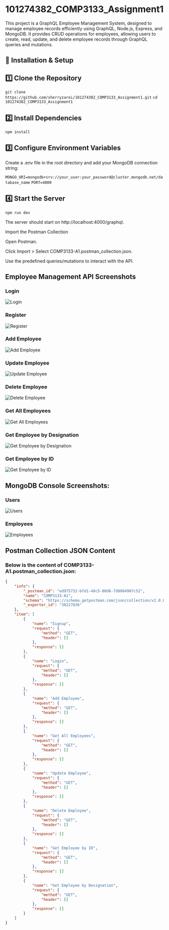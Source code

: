 # 101274382_COMP3133_Assignment1
This project is a GraphQL Employee Management System, designed to manage employee records efficiently using GraphQL, Node.js, Express, and MongoDB. It provides CRUD operations for employees, allowing users to create, read, update, and delete employee records through GraphQL queries and mutations.

## 🔧 Installation & Setup

## 1️⃣ Clone the Repository

`git clone https://github.com/sherryzarei/101274382_COMP3133_Assignment1.git`
`cd 101274382_COMP3133_Assignment1`

## 2️⃣ Install Dependencies

`npm install`

## 3️⃣ Configure Environment Variables

Create a .env file in the root directory and add your MongoDB connection string:

`MONGO_URI=mongodb+srv://your_user:your_password@cluster.mongodb.net/database_name`
`PORT=4000`

## 4️⃣ Start the Server

`npm run dev`

The server should start on http://localhost:4000/graphql.

Import the Postman Collection

Open Postman.

Click Import > Select COMP3133-A1.postman_collection.json.

Use the predefined queries/mutations to interact with the API.



## Employee Management API Screenshots
### Login
![Login](images/Login.png)

### Register
![Register](images/Register.png)

### Add Employee
![Add Employee](images/Add-Employee.png)

### Update Employee
![Update Employee](images/Update-Employee.png)

### Delete Employee
![Delete Employee](images/Delete-Employee.png)

### Get All Employees
![Get All Employees](images/Get-All-Employees.png)

### Get Employee by Designation
![Get Employee by Designation](images/Get-Employee-by-Designation.png)

### Get Employee by ID
![Get Employee by ID](images/Get-Employee-by-Id.png)


## MongoDB Console Screenshots:
### Users
![Users](images/MongoDB-users.png)

### Employees
![Employees](images/MongoDB-employees.png)

## Postman Collection JSON Content

### Below is the content of COMP3133-A1.postman_collection.json:

```json
{
	"info": {
		"_postman_id": "ed975732-bfd1-48c5-80d6-7d8084907c52",
		"name": "COMP3133-A1",
		"schema": "https://schema.getpostman.com/json/collection/v2.0.0/collection.json",
		"_exporter_id": "38227836"
	},
	"item": [
		{
			"name": "Signup",
			"request": {
				"method": "GET",
				"header": []
			},
			"response": []
		},
		{
			"name": "Login",
			"request": {
				"method": "GET",
				"header": []
			},
			"response": []
		},
		{
			"name": "Add Employee",
			"request": {
				"method": "GET",
				"header": []
			},
			"response": []
		},
		{
			"name": "Get All Employees",
			"request": {
				"method": "GET",
				"header": []
			},
			"response": []
		},
		{
			"name": "Update Employee",
			"request": {
				"method": "GET",
				"header": []
			},
			"response": []
		},
		{
			"name": "Delete Employee",
			"request": {
				"method": "GET",
				"header": []
			},
			"response": []
		},
		{
			"name": "Get Employee by ID",
			"request": {
				"method": "GET",
				"header": []
			},
			"response": []
		},
		{
			"name": "Get Employee by Designation",
			"request": {
				"method": "GET",
				"header": []
			},
			"response": []
		}
	]
}


